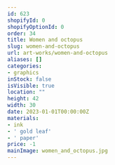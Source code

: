 ```yaml
---
id: 623
shopifyId: 0
shopifyOptionId: 0
order: 34
title: Women and octopus
slug: women-and-octopus
url: art-works/women-and-octopus
aliases: []
categories:
- graphics
inStock: false
isVisible: true
location: ""
height: 42
width: 30
date: 2023-01-01T00:00:00Z
materials:
- ink
- ' gold leaf'
- ' paper'
price: -1
mainImage: women_and_octopus.jpg
---
```

